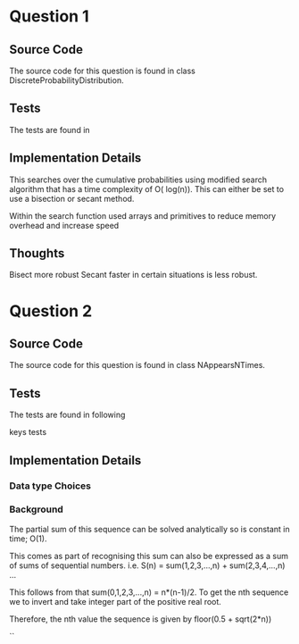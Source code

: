 # Question 1

## Source Code

The source code for this question is found in class DiscreteProbabilityDistribution.

## Tests

The tests are found in



## Implementation Details

This searches over the cumulative probabilities using modified search algorithm that has a time complexity of O(
log(n)). This can either be set to use a bisection or secant method. 

Within the search function used arrays and primitives to reduce memory overhead and increase speed

## Thoughts
Bisect more robust
Secant faster in certain situations is less robust.

## 

# Question 2

## Source Code

The source code for this question is found in class NAppearsNTimes.

## Tests

The tests are found in following

keys tests


## Implementation Details

### Data type Choices

### Background
The partial sum of this sequence can be solved analytically so is constant in time; O(1).   

This comes as part of recognising this sum can also be expressed as a sum of sums of sequential numbers. i.e.
S(n) = sum(1,2,3,...,n) + sum(2,3,4,...,n) ... 


This follows from that sum(0,1,2,3,...,n) = n*(n-1)/2. To get the nth sequence we to invert 
and take integer part of the positive real root.  

Therefore, the nth value the sequence is given by floor(0.5 + sqrt(2*n))


 





``


